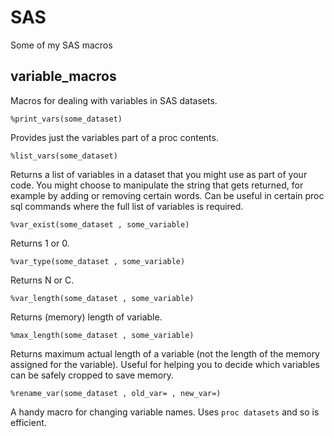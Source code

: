 # SAS
Some of my SAS macros

## variable_macros

Macros for dealing with variables in SAS datasets.

```
%print_vars(some_dataset)
```
Provides just the variables part of a proc contents. 

```
%list_vars(some_dataset)
```
Returns a list of variables in a dataset that you might use as part of your code. You might choose to manipulate the string that gets returned, for example by adding or removing certain words. Can be useful in certain proc sql commands where the full list of variables is required. 

```
%var_exist(some_dataset , some_variable)
```
Returns 1 or 0. 

```
%var_type(some_dataset , some_variable)
```
Returns N or C. 

```
%var_length(some_dataset , some_variable)
```
Returns (memory) length of variable. 

```
%max_length(some_dataset , some_variable)
```
Returns maximum actual length of a variable (not the length of the memory assigned for the variable). Useful for helping you to decide which variables can be safely cropped to save memory.


```
%rename_var(some_dataset , old_var= , new_var=)
```
A handy macro for changing variable names. Uses ```proc datasets``` and so is efficient.
